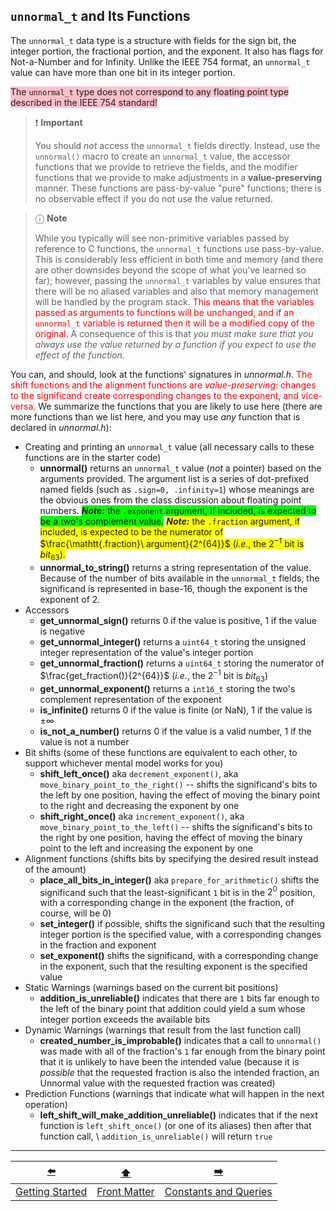 ## `unnormal_t` and Its Functions

The `unnormal_t` data type is a structure with fields for the sign bit, the integer portion, the fractional portion, and the exponent.
It also has flags for Not-a-Number and for Infinity.
Unlike the IEEE&nbsp;754 format, an `unnormal_t` value can have more than one bit in its integer portion.

<span style="background-color: pink">The `unnormal_t` type does not correspond to any floating point type described in the IEEE&nbsp;754 standard!</span>

> ❗️ **Important**
> 
> You should *not* access the `unnormal_t` fields directly.
> Instead, use the `unnormal()` macro to create an `unnormal_t` value, the accessor functions that we provide to retrieve the fields, and the modifier functions that we provide to make adjustments in a **value-preserving** manner.
> These functions are pass-by-value "pure" functions; there is no observable effect if you do not use the value returned.

[//]: # (TODO: introduce [[unsequenced]])

> ⓘ **Note**
> 
> While you typically will see non-primitive variables passed by reference to C functions, the `unnormal_t` functions use pass-by-value.
> This is considerably less efficient in both time and memory (and there are other downsides beyond the scope of what you've learned so far);
> however, passing the `unnormal_t` variables by value ensures that there will be no aliased variables and also that memory management will be handled by the program stack.
> <font color="red">This means that the variables passed as arguments to functions will be unchanged, and if an `unnormal_t` variable is returned then it will be a modified copy of the original.</font>
> A consequence of this is that *you must make sure that you always use the value returned by a function if you expect to use the effect of the function.*

[//]: # (TODO: introduce [[nodiscard]])

You can, and should, look at the functions' signatures in *unnormal.h*.
<font color="red">The shift functions and the alignment functions are *value-preserving*: changes to the significand create corresponding changes to the exponent, and vice-versa.</font>
We summarize the functions that you are likely to use here (there are more functions than we list here, and you may use *any* function that is declared in *unnormal.h*):

[//]: # (TODO: consider breaking-out these notes)

- Creating and printing an `unnormal_t` value (all necessary calls to these functions are in the starter code)
  - **unnormal()** returns an `unnormal_t` value (*not* a pointer) based on the arguments provided.
    The argument list is a series of dot-prefixed named fields (such as `.sign=0, .infinity=1`) whose meanings are the obvious ones from the class discussion about floating point numbers.
    <span style="background-color: lime;">***Note:*** the `.exponent` argument, if included, is expected to be a two's complement value.</span>
    <span style="background-color: yellow;">***Note:*** the `.fraction` argument, if included, is expected to be the numerator of $\frac{\mathtt{.fraction}\ argument}{2^{64}}$ (*i.e.*, the $2^{-1}$ bit is $bit_{63}$).
  - **unnormal_to_string()** returns a string representation of the value.
      Because of the number of bits available in the `unnormal_t` fields, the significand is represented in base-16, though the exponent is the exponent of 2.
- Accessors
  - **get_unnormal_sign()** returns 0 if the value is positive, 1 if the value is negative
  - **get_unnormal_integer()** returns a `uint64_t` storing the unsigned integer representation of the value's integer portion
  - **get_unnormal_fraction()** returns a `uint64_t` storing the numerator of $\frac{get_fraction()}{2^{64}}$ (*i.e.*, the $2^{-1}$ bit is $bit_{63}$)
  - **get_unnormal_exponent()** returns a `int16_t` storing the two's complement representation of the exponent
  - **is_infinite()** returns 0 if the value is finite (or NaN), 1 if the value is $\pm\infty$
  - **is_not_a_number()** returns 0 if the value is a valid number, 1 if the value is not a number
- Bit shifts (some of these functions are equivalent to each other, to support whichever mental model works for you)
  - **shift_left_once()** aka `decrement_exponent()`, aka `move_binary_point_to_the_right()` -- shifts the significand's bits to the left by one position, having the effect of moving the binary point to the right and decreasing the exponent by one
  - **shift_right_once()** aka `increment_exponent()`, aka `move_binary_point_to_the_left()` -- shifts the significand's bits to the right by one position, having the effect of moving the binary point to the left and increasing the exponent by one
- Alignment functions (shifts bits by specifying the desired result instead of the amount)
  - **place_all_bits_in_integer()** aka `prepare_for_arithmetic()` shifts the significand such that the least-significant `1` bit is in the $2^0$ position, with a corresponding change in the exponent (the fraction, of course, will be 0)
  - **set_integer()** if possible, shifts the significand such that the resulting integer portion is the specified value, with a corresponding changes in the fraction and exponent
  - **set_exponent()** shifts the significand, with a corresponding change in the exponent, such that the resulting exponent is the specified value
- Static Warnings (warnings based on the current bit positions)
  - **addition_is_unreliable()** indicates that there are `1` bits far enough to the left of the binary point that addition could yield a sum whose integer portion exceeds the available bits
- Dynamic Warnings (warnings that result from the last function call)
  - **created_number_is_improbable()** indicates that a call to `unnormal()` was made with all of the fraction's `1` far enough from the binary point that it is unlikely to have been the intended value (because it is *possible* that the requested fraction is also the intended fraction, an Unnormal value with the requested fraction was created)
- Prediction Functions (warnings that indicate what will happen in the next operation)
  - **left_shift_will_make_addition_unreliable()** indicates that if the next function is `left_shift_once()` (or one of its aliases) then after that function call, \\ `addition_is_unreliable()` will return `true`

<!--
- Unmentioned Functions
  - **shift_left()** shifts the significand's bits to the left by a specified amount
  - **shift_right()** shifts the significand's bits to the right by a specified amount

  - **multiplication_is_not_recommended()** indicates that there are `1` bits to the right of the binary point:
    if there are `1` bits in the fraction, then there will be extra bookkeeping that you will be responsible for;
    we recommend that you attempt multiplication only when all `1` bits are in the integer portion
  - **multiplication_is_unreliable()** indicates that there are `1` bits far enough to the left of the binary point that multiplication could yield a product whose integer portion exceeds the available bits

  - **shift_overflowed()** indicates that one or more `1` bit shifted to the left beyond the available bits
  - **shift_underflowed()** indicates that one or more `1` bit shifted to the right beyond the available bits
  - **operation_was_not_performed()** indicates that the previous function did not have the desired result, such as attempting to shift by a negative amount or attempt to set an integer value whose bits are not present in the significand

  - **fraction_will_carry_into_integer_on_addition()** indicates that if the next operation is addition with the specified values, then adding the fractions will carry into the integer portion, requiring you to add 1 to the sum's integer
  - **fraction_will_borrow_from_integer_on_subtraction()** indicates that if the next operation is subtraction with the specified values, then subtracting the fractions will require "borrowing" from the integer portion, requiring you to subtract 1 to the difference's integer
  - **left_shift_will_make_multiplication_unreliable()** indicates that if the next function is `left_shift_once()` (or one of its aliases) then after that function call, `multiplication_is_unreliable()` will return `true`
  - **left_shift_will_overflow()** indicates that if the next function is `left_shift_once()` (or one of its aliases) then after that function call, `shift_overflowed()` will return `true`
  - **right_shift_will_underflow()** indicates that if the next function is `right_shift_once()` (or one of its aliases) then after that function call, `shift_underflowed()` will return `true`
-->

---

|       [⬅️](01-getting-started.md)        |      [⬆️](../../IntegerLab/README.md)      |          [➡️](03-constants-queries.md)           |
|:----------------------------------------:|:------------------------------------------:|:------------------------------------------------:|
| [Getting Started](01-getting-started.md) | [Front Matter](../../IntegerLab/README.md) | [Constants and Queries](03-constants-queries.md) |
